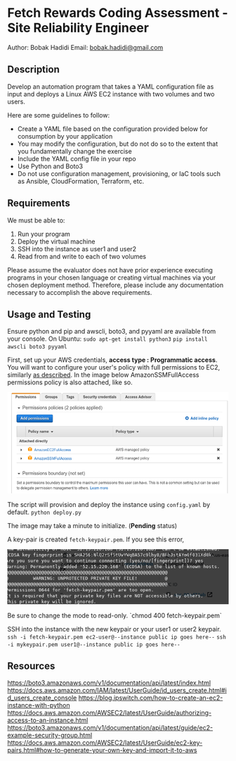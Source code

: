 # Fetch Rewards Coding Assessment - Site Reliability Engineer

Author: Bobak Hadidi
Email: bobak.hadidi@gmail.com

## Description

Develop an automation program that takes a YAML configuration file as input and deploys a Linux AWS EC2 instance with two volumes and two users.

Here are some guidelines to follow:

- Create a YAML file based on the configuration provided below for consumption by your application
- You may modify the configuration, but do not do so to the extent that you fundamentally change the exercise
- Include the YAML config file in your repo
- Use Python and Boto3
- Do not use configuration management, provisioning, or IaC tools such as Ansible, CloudFormation, Terraform, etc.

## Requirements

We must be able to:

1. Run your program
2. Deploy the virtual machine
3. SSH into the instance as user1 and user2
4. Read from and write to each of two volumes

Please assume the evaluator does not have prior experience executing programs in your chosen language or creating virtual machines via your chosen deployment method. Therefore, please include any documentation necessary to accomplish the above requirements.

## Usage and Testing

Ensure python and pip and awscli, boto3, and pyyaml are available from your console. On Ubuntu:
`sudo apt-get install python3`
`pip install awscli boto3 pyyaml`

First, set up your AWS credentials, **access type : Programmatic access**.
You will want to configure your user's policy with full permissions to EC2, similarly [as described](https://blog.ipswitch.com/how-to-create-an-ec2-instance-with-python).
In the image below AmazonSSMFullAccess permissions policy is also attached, like so.
<p align="center"> <img src="./docs/iam_permissions.png"/> </p>


The script will provision and deploy the instance using `config.yaml` by default.
`python deploy.py`

The image may take a minute to initialize. (**Pending** status)

A key-pair is created `fetch-keypair.pem`.
If you see this error,
<p align="center"> <img src="./docs/key_permissions.png"/> </p>
Be sure to change the mode to read-only.
`chmod 400 fetch-keypair.pem`

SSH into the instance with the new keypair or your user1 or user2 keypair.
`ssh -i fetch-keypair.pem ec2-user@--instance public ip goes here--`
`ssh -i mykeypair.pem user1@--instance public ip goes here--`

## Resources

https://boto3.amazonaws.com/v1/documentation/api/latest/index.html
https://docs.aws.amazon.com/IAM/latest/UserGuide/id_users_create.html#id_users_create_console
https://blog.ipswitch.com/how-to-create-an-ec2-instance-with-python
https://docs.aws.amazon.com/AWSEC2/latest/UserGuide/authorizing-access-to-an-instance.html
https://boto3.amazonaws.com/v1/documentation/api/latest/guide/ec2-example-security-group.html
https://docs.aws.amazon.com/AWSEC2/latest/UserGuide/ec2-key-pairs.html#how-to-generate-your-own-key-and-import-it-to-aws
